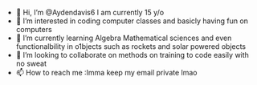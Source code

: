 - 👋 Hi, I’m @Aydendavis6 I am currently 15 y/o
- 👀 I’m interested in coding computer classes and basicly having fun on computers
- 🌱 I’m currently learning Algebra Mathematical sciences and even functionalbility in o1bjects such as rockets and solar powered objects
- 💞️ I’m looking to collaborate on methods on training to code easily with no sweat
- 📫 How to reach me :Imma keep my email private lmao

<!---
Aydendavis6/Aydendavis6 is a ✨ special ✨ repository because its `README.md` (this file) appears on your GitHub profile.
You can click the Preview link to take a look at your changes.
--->
